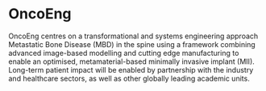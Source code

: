 # OncoEng
OncoEng centres on a transformational and systems engineering approach Metastatic Bone Disease (MBD) in the spine using a framework combining advanced image-based modelling and cutting edge manufacturing to enable an optimised, metamaterial-based minimally invasive implant (MII). Long-term patient impact will be enabled by partnership with the industry and healthcare sectors, as well as other globally leading academic units.

